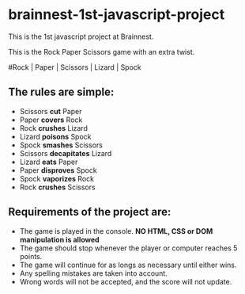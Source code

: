# brainnest-1st-javascript-project

This is the 1st javascript project at Brainnest.

This is the Rock Paper Scissors game with an extra twist.

#Rock | Paper | Scissors | Lizard | Spock
## The rules are simple:
- Scissors **cut** Paper
- Paper **covers** Rock
- Rock **crushes** Lizard
- Lizard **poisons** Spock
- Spock **smashes** Scissors
- Scissors **decapitates** Lizard
- Lizard **eats** Paper
- Paper **disproves** Spock
- Spock **vaporizes** Rock
- Rock **crushes** Scissors


## Requirements of the project are:
- The game is played in the console. **NO HTML, CSS or DOM manipulation is allowed**
- The game should stop whenever the player or computer reaches 5 points.
- The game will continue for as longs as necessary until either wins.
- Any spelling mistakes are taken into account.
- Wrong words will not be accepted, and the score will not update.
